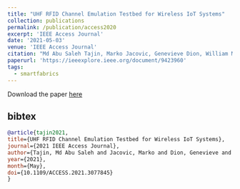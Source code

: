 ```yaml
---
title: "UHF RFID Channel Emulation Testbed for Wireless IoT Systems"
collection: publications
permalink: /publication/access2020
excerpt: 'IEEE Access Journal'
date: '2021-05-03'
venue: 'IEEE Access Journal'
citation: "Md Abu Saleh Tajin, Marko Jacovic, Genevieve Dion, William M. Mongan, and Kapil R. Dandekar.  UHF RFID Channel Emulation Testbed for Wireless IoT Systems.  IEEE Access Journal, May 2021."
paperurl: 'https://ieeexplore.ieee.org/document/9423960'
tags: 
  - smartfabrics
---
```


Download the paper [here](https://ieeexplore.ieee.org/stamp/stamp.jsp?tp=&arnumber=9423960)

## bibtex
```bibtex
@article{tajin2021, 
title={UHF RFID Channel Emulation Testbed for Wireless IoT Systems}, 
journal={2021 IEEE Access Journal}, 
author={Tajin, Md Abu Saleh and Jacovic, Marko and Dion, Genevieve and Mongan, William M. and Dandekar, Kapil R.}, 
year={2021}, 
month={May},
doi={10.1109/ACCESS.2021.3077845}
}
```